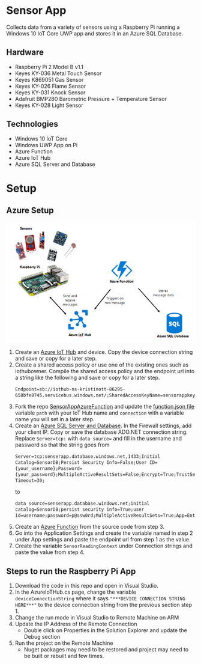 # Sensor App
Collects data from a variety of sensors using a Raspberry Pi running a Windows 10 IoT Core UWP app and stores it in an Azure SQL Database. 

## Hardware
- Raspberry Pi 2 Model B v1.1
- Keyes KY-036 Metal Touch Sensor
- Keyes K869051 Gas Sensor
- Keyes KY-026 Flame Sensor
- Keyes KY-031 Knock Sensor
- Adafruit BMP280 Barometric Pressure + Temperature Sensor
- Keyes KY-028 Light Sensor

## Technologies
- Windows 10 IoT Core
- Windows UWP App on Pi
- Azure Function
- Azure IoT Hub
- Azure SQL Server and Database

# Setup

## Azure Setup
![architecture](images/sensor-app-architecture.png)

1. Create an [Azure IoT Hub](https://docs.microsoft.com/en-us/azure/iot-hub/iot-hub-create-through-portal) and device. Copy the device connection string and save or copy for a later step.
2. Create a shared access policy or use one of the existing ones such as iothubowner. Compile the shared access policy and the endpoint url into a string like the following and save or copy for a later step.
    ```
    Endpoint=sb://iothub-ns-kristinott-86295-658bfe8745.servicebus.windows.net/;SharedAccessKeyName=sensorappkeyname;SharedAccessKey=superlongkey1234567901234567890=
    ```
3. Fork the repo [SensorAppAzureFunction](https://github.com/kottofy/SensorAppAzureFunction) 
and update the [function.json file](https://github.com/kottofy/SensorAppAzureFunction/blob/master/SensorReadingtoSQL/function.json) variable `path` with your IoT Hub name and `connection` with a variable name you will 
set in a later step.
4. Create an [Azure SQL Server and Database](https://docs.microsoft.com/en-us/azure/sql-database/sql-database-get-started-portal). In the Firewall settings, add your client IP. Copy or save the database ADO.NET connection string. Replace `Server=tcp:` with `data source=` and fill in the username and password so that the string goes from
    ```
    Server=tcp:senserapp.database.windows.net,1433;Initial Catalog=SensorDB;Persist Security Info=False;User ID={your_username};Password={your_password};MultipleActiveResultSets=False;Encrypt=True;TrustServerCertificate=False;Connection Timeout=30;
    ```
    to
     ```
    data source=senserapp.database.windows.net;initial catalog=SensorDB;persist security info=True;user id=username;password=p@ssw0rd;MultipleActiveResultSets=True;App=EntityFramework
    ```
5. Create an [Azure Function](https://docs.microsoft.com/en-us/azure/azure-functions/functions-continuous-deployment) from the source code from step 3. 
6. Go into the Application Settings and create the variable named in step 2 under App settings and paste the endpoint url from step 1 as the value. 
7. Create the variable `SensorReadingContext` under Connection strings and paste the value from step 4.


## Steps to run the Raspberry Pi App
1. Download the code in this repo and open in Visual Studio. 
2. In the AzureIoTHub.cs page, change the variable `deviceConnectionString` where it says `"***DEVICE CONNECTION STRING HERE***"` to the device connection string from the previous section step 1.
3. Change the run mode in Visual Studio to Remote Machine on ARM
4. Update the IP Address of the Remote Connection
    * Double click on Properties in the Solution Explorer and update the Debug section
5. Run the project on the Remote Machine
    * Nuget packages may need to be restored and project may need to be built or rebuilt and few times.
